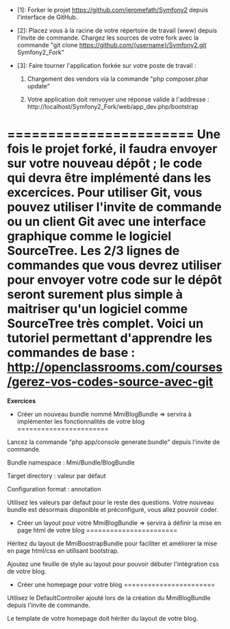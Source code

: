* [1]: Forker le projet https://github.com/jeromefath/Symfony2 depuis l'interface de GitHub.

* [2]: Placez vous à la racine de votre répertoire de travail (www) depuis l'invite de commande. 
Chargez les sources de votre fork avec la commande "git clone https://github.com/{username}/Symfony2.git Symfony2_Fork"

* [3]: Faire tourner l'application forkée sur votre poste de travail :

    1. Chargement des vendors via la commande "php composer.phar update"

    2. Votre application doit renvoyer une réponse valide à l'addresse : http://localhost/Symfony2_Fork/web/app_dev.php/bootstrap

=======================
Une fois le projet forké, il faudra envoyer sur votre nouveau dépôt ; le code qui devra être implémenté dans les excercices. Pour utiliser Git, vous pouvez utiliser l'invite de commande ou un client Git avec une interface graphique comme le logiciel SourceTree.
Les 2/3 lignes de commandes que vous devrez utiliser pour envoyer votre code sur le dépôt seront surement plus simple à maitriser qu'un logiciel comme SourceTree très complet. Voici un tutoriel permettant d'apprendre les commandes de base : http://openclassrooms.com/courses/gerez-vos-codes-source-avec-git
=======================

**Exercices**

* Créer un nouveau bundle nommé MmiBlogBundle => servira à implémenter les fonctionnalités de votre blog
=======================

Lancez la commande "php app/console generate:bundle" depuis l'invite de commande.
        
Bundle namespace : Mmi/Bundle/BlogBundle

Target directory : valeur par défaut

Configuration format : annotation

Utilisez les valeurs par defaut pour le reste des questions.
Votre nouveau bundle est désormais disponible et préconfiguré, vous allez pouvoir coder.

* Créer un layout pour votre MmiBlogBundle => servira à définir la mise en page html de votre blog
=======================

Héritez du layout de MmiBoostrapBundle pour faciliter et améliorer la mise en page html/css en utilisant bootstrap.

Ajoutez une feuille de style au layout pour pouvoir débuter l'intégration css de votre blog.

* Créer une homepage pour votre blog
=======================

Utilisez le DefaultController ajouté lors de la création du MmiBlogBundle depuis l'invite de commande.

Le template de votre homepage doit hériter du layout de votre blog.